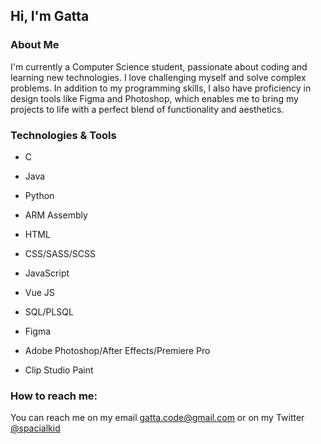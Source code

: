 ## Hi, I'm Gatta 

### About Me

I'm currently a Computer Science student, passionate about coding and learning new technologies. I love challenging myself and solve complex problems.
In addition to my programming skills, I also have proficiency in design tools like Figma and Photoshop, which enables me to bring my projects to life with a perfect blend of functionality and aesthetics.

### Technologies & Tools

- C
- Java
- Python
- ARM Assembly

- HTML
- CSS/SASS/SCSS
- JavaScript
- Vue JS

- SQL/PLSQL

- Figma
- Adobe Photoshop/After Effects/Premiere Pro
- Clip Studio Paint


### How to reach me: 

You can reach me on my email gatta.code@gmail.com or on my Twitter [@spacialkid](https://twitter.com/spacialkid)
